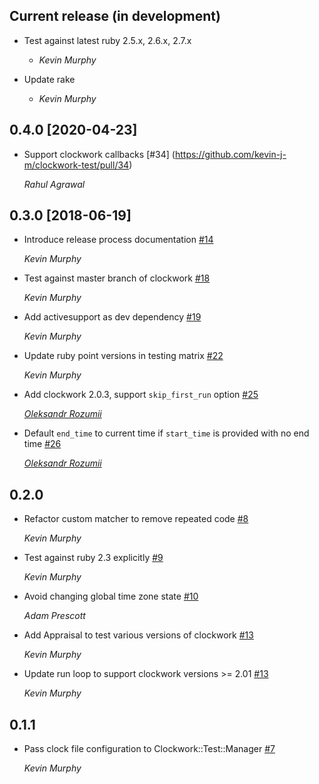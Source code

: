 ## Current release (in development)

* Test against latest ruby 2.5.x, 2.6.x, 2.7.x

  * *Kevin Murphy*

* Update rake

  * *Kevin Murphy*

## 0.4.0 [2020-04-23]

* Support clockwork callbacks [#34] (https://github.com/kevin-j-m/clockwork-test/pull/34)

  *Rahul Agrawal*

## 0.3.0 [2018-06-19]

* Introduce release process documentation [#14](https://github.com/kevin-j-m/clockwork-test/pull/14)

  *Kevin Murphy*

* Test against master branch of clockwork [#18](https://github.com/kevin-j-m/clockwork-test/pull/18)

  *Kevin Murphy*

* Add activesupport as dev dependency [#19](https://github.com/kevin-j-m/clockwork-test/pull/19)

  *Kevin Murphy*

* Update ruby point versions in testing matrix [#22](https://github.com/kevin-j-m/clockwork-test/pull/22)

  *Kevin Murphy*

* Add clockwork 2.0.3, support `skip_first_run` option [#25](https://github.com/kevin-j-m/clockwork-test/pull/25)

  *[Oleksandr Rozumii](https://github.com/brain-geek)*

* Default `end_time` to current time if `start_time` is provided with no end time [#26](https://github.com/kevin-j-m/clockwork-test/pull/26)

  *[Oleksandr Rozumii](https://github.com/brain-geek)*

## 0.2.0

* Refactor custom matcher to remove repeated code [#8](https://github.com/kevin-j-m/clockwork-test/pull/8)

  *Kevin Murphy*

* Test against ruby 2.3 explicitly [#9](https://github.com/kevin-j-m/clockwork-test/pull/9)

  *Kevin Murphy*

* Avoid changing global time zone state [#10](https://github.com/kevin-j-m/clockwork-test/pull/10)

  *Adam Prescott*

* Add Appraisal to test various versions of clockwork [#13](https://github.com/kevin-j-m/clockwork-test/pull/13)

  *Kevin Murphy*

* Update run loop to support clockwork versions >= 2.01 [#13](https://github.com/kevin-j-m/clockwork-test/pull/13)

  *Kevin Murphy*

## 0.1.1

* Pass clock file configuration to Clockwork::Test::Manager [#7](https://github.com/kevin-j-m/clockwork-test/pull/7)

  *Kevin Murphy*
